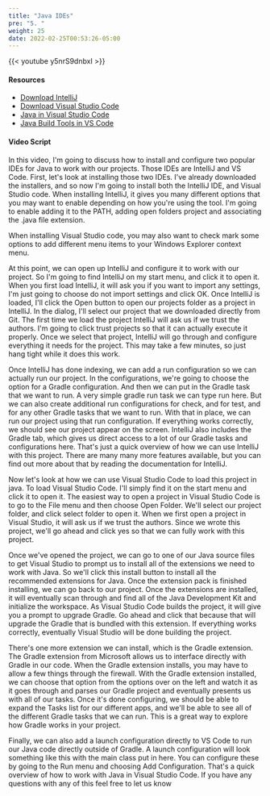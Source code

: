 ```yaml
---
title: "Java IDEs"
pre: "5. "
weight: 25
date: 2022-02-25T00:53:26-05:00
---
```


{{< youtube y5nrS9dnbxI >}}

#### Resources

* [Download IntelliJ](https://www.jetbrains.com/idea/download/#section=windows)
* [Download Visual Studio Code](https://code.visualstudio.com/)
* [Java in Visual Studio Code](https://code.visualstudio.com/docs/languages/java)
* [Java Build Tools in VS Code](https://code.visualstudio.com/docs/java/java-build)

#### Video Script

In this video, I'm going to discuss how to install and configure two popular IDEs for Java to work with our projects. Those IDEs are IntelliJ and VS Code. First, let's look at installing those two IDEs. I've already downloaded the installers, and so now I'm going to install both the IntelliJ IDE, and Visual Studio code. When installing IntelliJ, it gives you many different options that you may want to enable depending on how you're using the tool. I'm going to enable adding it to the PATH, adding open folders project and associating the .java file extension. 

When installing Visual Studio code, you may also want to check mark some options to add different menu items to your Windows Explorer context menu. 

At this point, we can open up IntelliJ and configure it to work with our project. So I'm going to find IntelliJ on my start menu, and click it to open it. When you first load IntelliJ, it will ask you if you want to import any settings, I'm just going to choose do not import settings and click OK. Once IntelliJ is loaded, I'll click the Open button to open our projects folder as a project in IntelliJ. In the dialog, I'll select our project that we downloaded directly from Git. The first time we load the project IntelliJ will ask us if we trust the authors. I'm going to click trust projects so that it can actually execute it properly. Once we select that project, IntelliJ will go through and configure everything it needs for the project. This may take a few minutes, so just hang tight while it does this work. 

Once IntelliJ has done indexing, we can add a run configuration so we can actually run our project. In the configurations, we're going to choose the option for a Gradle configuration. And then we can put in the Gradle task that we want to run. A very simple gradle run task we can type run here. But we can also create additional run configurations for check, and for test, and for any other Gradle tasks that we want to run. With that in place, we can run our project using that run configuration. If everything works correctly, we should see our project appear on the screen. IntelliJ also includes the Gradle tab, which gives us direct access to a lot of our Gradle tasks and configurations here. That's just a quick overview of how we can use IntelliJ with this project. There are many many more features available, but you can find out more about that by reading the documentation for IntelliJ.

Now let's look at how we can use Visual Studio Code to load this project in java. To load Visual Studio Code. I'll simply find it on the start menu and click it to open it. The easiest way to open a project in Visual Studio Code is to go to the File menu and then choose Open Folder. We'll select our project folder, and click select folder to open it. When we first open a project in Visual Studio, it will ask us if we trust the authors. Since we wrote this project, we'll go ahead and click yes so that we can fully work with this project. 

Once we've opened the project, we can go to one of our Java source files to get Visual Studio to prompt us to install all of the extensions we need to work with Java. So we'll click this install button to install all the recommended extensions for Java. Once the extension pack is finished installing, we can go back to our project. Once the extensions are installed, it will eventually scan through and find all of the Java Development Kit and initialize the workspace. As Visual Studio Code builds the project, it will give you a prompt to upgrade Gradle. Go ahead and click that because that will upgrade the Gradle that is bundled with this extension. If everything works correctly, eventually Visual Studio will be done building the project. 

There's one more extension we can install, which is the Gradle extension. The Gradle extension from Microsoft allows us to interface directly with Gradle in our code. When the Gradle extension installs, you may have to allow a few things through the firewall. With the Gradle extension installed, we can choose that option from the options over on the left and watch it as it goes through and parses our Gradle project and eventually presents us with all of our tasks. Once it's done configuring, we should be able to expand the Tasks list for our different apps, and we'll be able to see all of the different Gradle tasks that we can run. This is a great way to explore how Gradle works in your project. 

Finally, we can also add a launch configuration directly to VS Code to run our Java code directly outside of Gradle. A launch configuration will look something like this with the main class put in here. You can configure these by going to the Run menu and choosing Add Configuration. That's a quick overview of how to work with Java in Visual Studio Code. If you have any questions with any of this feel free to let us know 
